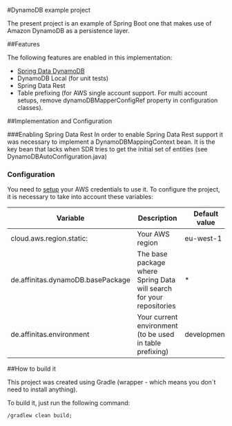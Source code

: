#DynamoDB example project

The present project is an example of Spring Boot one that makes use of Amazon DynamoDB as a persistence layer.

##Features

The following features are enabled in this implementation:

+ [Spring Data DynamoDB](https://github.com/derjust/spring-data-dynamodb)
+ DynamoDB Local (for unit tests)
+ Spring Data Rest
+ Table prefixing (for AWS single account support. For multi account setups, remove dynamoDBMapperConfigRef property in configuration classes).

##Implementation and Configuration

###Enabling Spring Data Rest
In order to enable Spring Data Rest support it was necessary to implement a DynamoDBMappingContext bean.
It is the key bean that lacks when SDR tries to get the initial set of entities (see DynamoDBAutoConfiguration.java)

### Configuration

You need to [setup](https://docs.aws.amazon.com/sdk-for-java/v1/developer-guide/setup-credentials.html) your AWS credentials to use it.
To configure the project, it is necessary to take into account these variables:

| Variable             | Description  | Default value |
|------------------|--------------|--------------|
| cloud.aws.region.static: | Your AWS region| eu-west-1|
| de.affinitas.dynamoDB.basePackage | The base package where Spring Data will search for your repositories | * |
| de.affinitas.environment | Your current environment (to be used in table prefixing) | development |


##How to build it

This project was created using Gradle (wrapper - which means you don´t need to install anything).

To build it, just run the following command:

``/gradlew clean build;``

